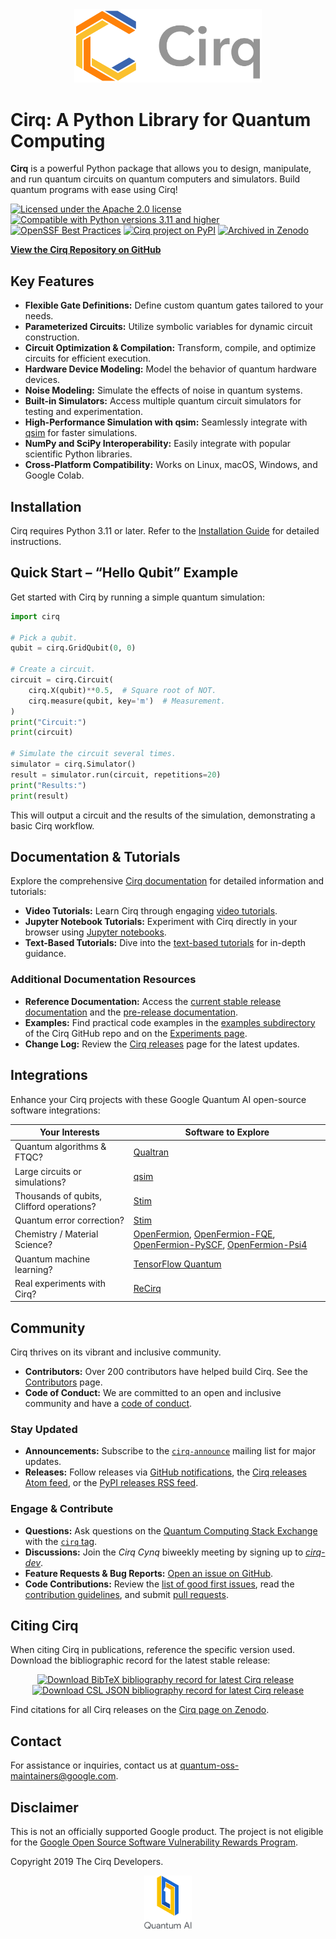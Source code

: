 <div align="center">
  <img width="300px" alt="Cirq logo" src="https://raw.githubusercontent.com/quantumlib/Cirq/refs/heads/main/docs/images/Cirq_logo_color.svg">
</div>

# Cirq: A Python Library for Quantum Computing

**Cirq** is a powerful Python package that allows you to design, manipulate, and run quantum circuits on quantum computers and simulators. Build quantum programs with ease using Cirq!

[![Licensed under the Apache 2.0
license](https://img.shields.io/badge/License-Apache%202.0-3c60b1.svg?logo=opensourceinitiative&logoColor=white&style=flat-square)](https://github.com/quantumlib/Cirq/blob/main/LICENSE)
[![Compatible with Python versions 3.11 and
higher](https://img.shields.io/badge/Python-3.11+-fcbc2c.svg?style=flat-square&logo=python&logoColor=white)](https://www.python.org/downloads/)
[![OpenSSF Best Practices](https://img.shields.io/badge/dynamic/json?label=OpenSSF&logo=springsecurity&logoColor=white&style=flat-square&colorA=gray&colorB=d56420&suffix=%25&query=$.badge_percentage_0&uri=https://bestpractices.coreinfrastructure.org/projects/10063.json)](https://www.bestpractices.dev/projects/10063)
[![Cirq project on
PyPI](https://img.shields.io/pypi/v/cirq.svg?logo=python&logoColor=white&label=PyPI&style=flat-square&color=fcbc2c)](https://pypi.org/project/cirq)
[![Archived in
Zenodo](https://img.shields.io/badge/10.5281%2Fzenodo.4062499-gray.svg?label=DOI&logo=doi&logoColor=white&style=flat-square&colorA=gray&colorB=3c60b1)](https://doi.org/10.5281/zenodo.4062499)

**[View the Cirq Repository on GitHub](https://github.com/quantumlib/Cirq)**

## Key Features

*   **Flexible Gate Definitions:** Define custom quantum gates tailored to your needs.
*   **Parameterized Circuits:** Utilize symbolic variables for dynamic circuit construction.
*   **Circuit Optimization & Compilation:** Transform, compile, and optimize circuits for efficient execution.
*   **Hardware Device Modeling:** Model the behavior of quantum hardware devices.
*   **Noise Modeling:** Simulate the effects of noise in quantum systems.
*   **Built-in Simulators:** Access multiple quantum circuit simulators for testing and experimentation.
*   **High-Performance Simulation with qsim:** Seamlessly integrate with [qsim](https://github.com/quantumlib/qsim) for faster simulations.
*   **NumPy and SciPy Interoperability:** Easily integrate with popular scientific Python libraries.
*   **Cross-Platform Compatibility:** Works on Linux, macOS, Windows, and Google Colab.

## Installation

Cirq requires Python 3.11 or later. Refer to the [Installation Guide](https://quantumai.google/cirq/start/install) for detailed instructions.

## Quick Start – “Hello Qubit” Example

Get started with Cirq by running a simple quantum simulation:

```python
import cirq

# Pick a qubit.
qubit = cirq.GridQubit(0, 0)

# Create a circuit.
circuit = cirq.Circuit(
    cirq.X(qubit)**0.5,  # Square root of NOT.
    cirq.measure(qubit, key='m')  # Measurement.
)
print("Circuit:")
print(circuit)

# Simulate the circuit several times.
simulator = cirq.Simulator()
result = simulator.run(circuit, repetitions=20)
print("Results:")
print(result)
```

This will output a circuit and the results of the simulation, demonstrating a basic Cirq workflow.

## Documentation & Tutorials

Explore the comprehensive [Cirq documentation](https://quantumai.google/cirq) for detailed information and tutorials:

*   **Video Tutorials:** Learn Cirq through engaging [video tutorials](https://www.youtube.com/playlist?list=PLpO2pyKisOjLVt_tDJ2K6ZTapZtHXPLB4).
*   **Jupyter Notebook Tutorials:** Experiment with Cirq directly in your browser using [Jupyter notebooks](https://colab.research.google.com/github/quantumlib/Cirq).
*   **Text-Based Tutorials:** Dive into the [text-based tutorials](https://quantumai.google/cirq) for in-depth guidance.

### Additional Documentation Resources

*   **Reference Documentation:** Access the [current stable release documentation](https://quantumai.google/reference/python/cirq/all_symbols) and the [pre-release documentation](https://quantumai.google/reference/python/cirq/all_symbols?version=nightly).
*   **Examples:** Find practical code examples in the [examples subdirectory](./examples/) of the Cirq GitHub repo and on the [Experiments page](https://quantumai.google/cirq/experiments/).
*   **Change Log:** Review the [Cirq releases](https://github.com/quantumlib/Cirq/releases) page for the latest updates.

## Integrations

Enhance your Cirq projects with these Google Quantum AI open-source software integrations:

| Your Interests                                  | Software to Explore                      |
|-------------------------------------------------|------------------------------------------|
| Quantum algorithms & FTQC?                       | [Qualtran](https://github.com/quantumlib/qualtran)                               |
| Large circuits or simulations?               | [qsim](https://github.com/quantumlib/qsim)                                      |
| Thousands of qubits, Clifford operations?    | [Stim](https://github.com/quantumlib/stim)                                         |
| Quantum error correction?                      | [Stim](https://github.com/stim)                                                  |
| Chemistry / Material Science?                  | [OpenFermion](https://github.com/quantumlib/openfermion), [OpenFermion-FQE](https://github.com/quantumlib/OpenFermion-FQE), [OpenFermion-PySCF](https://github.com/quantumlib/OpenFermion-PySCF), [OpenFermion-Psi4](https://github.com/quantumlib/OpenFermion-Psi4) |
| Quantum machine learning?                      | [TensorFlow Quantum](https://github.com/tensorflow/quantum)                          |
| Real experiments with Cirq?                    | [ReCirq](https://github.com/quantumlib/ReCirq)                                      |

## Community

Cirq thrives on its vibrant and inclusive community.

*   **Contributors:** Over 200 contributors have helped build Cirq.  See the [Contributors](https://github.com/quantumlib/Cirq/graphs/contributors) page.
*   **Code of Conduct:** We are committed to an open and inclusive community and have a [code of conduct](https://github.com/quantumlib/cirq/blob/main/CODE_OF_CONDUCT.md).

### Stay Updated

*   **Announcements:** Subscribe to the [`cirq-announce`](https://groups.google.com/forum/#!forum/cirq-announce) mailing list for major updates.
*   **Releases:** Follow releases via [GitHub notifications](https://docs.github.com/github/managing-subscriptions-and-notifications-on-github/configuring-notifications), the [Cirq releases Atom feed](https://github.com/quantumlib/Cirq/releases.atom), or the [PyPI releases RSS feed](https://pypi.org/rss/project/cirq/releases.xml).

### Engage & Contribute

*   **Questions:** Ask questions on the [Quantum Computing Stack Exchange](https://quantumcomputing.stackexchange.com) with the [`cirq` tag](https://quantumcomputing.stackexchange.com/questions/tagged/cirq).
*   **Discussions:** Join the _Cirq Cynq_ biweekly meeting by signing up to [_cirq-dev_](https://groups.google.com/forum/#!forum/cirq-dev).
*   **Feature Requests & Bug Reports:** [Open an issue on GitHub](https://github.com/quantumlib/Cirq/issues/new/choose).
*   **Code Contributions:** Review the [list of good first issues](https://github.com/quantumlib/Cirq/contribute), read the [contribution guidelines](https://github.com/quantumlib/cirq/blob/main/CONTRIBUTING.md), and submit [pull requests](https://help.github.com/articles/about-pull-requests).

## Citing Cirq

When citing Cirq in publications, reference the specific version used. Download the bibliographic record for the latest stable release:

<div align="center">

[![Download BibTeX bibliography record for latest Cirq
release](https://img.shields.io/badge/Download%20record-e0e0e0.svg?style=flat-square&logo=LaTeX&label=BibTeX&labelColor=106f6e)](https://citation.doi.org/format?doi=10.5281/zenodo.4062499&style=bibtex)&nbsp;&nbsp;
[![Download CSL JSON bibliography record for latest Cirq
release](https://img.shields.io/badge/Download%20record-e0e0e0.svg?style=flat-square&label=CSL&labelColor=2d98e0&logo=json)](https://citation.doi.org/metadata?doi=10.5281/zenodo.4062499)

</div>

Find citations for all Cirq releases on the [Cirq page on Zenodo](https://doi.org/10.5281/zenodo.4062499).

## Contact

For assistance or inquiries, contact us at quantum-oss-maintainers@google.com.

## Disclaimer

This is not an officially supported Google product. The project is not eligible for the [Google Open Source Software Vulnerability Rewards Program](https://bughunters.google.com/open-source-security).

Copyright 2019 The Cirq Developers.

<div align="center">
  <a href="https://quantumai.google">
    <img width="15%" alt="Google Quantum AI"
         src="https://raw.githubusercontent.com/quantumlib/Cirq/refs/heads/main/docs/images/quantum-ai-vertical.svg">
  </a>
</div>